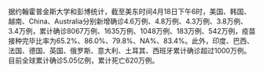 据约翰霍普金斯大学和彭博统计，截至美东时间4月18日下午6时，美国、韩国、越南、China、Australia分别新增确诊4.6万例、4.8万例、4.3万例、3.8万例、3.4万例，累计确诊8067万例、1635万例、1048万例、183万例、542万例，疫苗接种完毕比率为65.2%、86.0%、79.8%、NA%、83.4%。此外，印度、巴西、法国、德国、英国、俄罗斯、意大利、土耳其、西班牙累计确诊超过1000万例。目前全球累计确诊5.05亿例，累计死亡620万例。